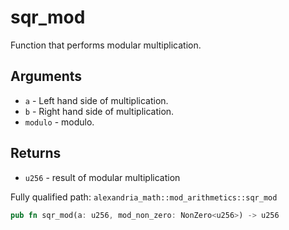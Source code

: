 # sqr_mod

Function that performs modular multiplication.

## Arguments

- `a` - Left hand side of multiplication.
- `b` - Right hand side of multiplication.
- `modulo` - modulo.

## Returns

- `u256` - result of modular multiplication

Fully qualified path: `alexandria_math::mod_arithmetics::sqr_mod`

```rust
pub fn sqr_mod(a: u256, mod_non_zero: NonZero<u256>) -> u256
```
